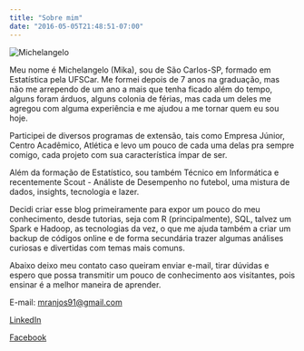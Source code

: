 ```yaml
---
title: "Sobre mim"
date: "2016-05-05T21:48:51-07:00"
---
```


![Michelangelo](/about/Michelangelo.png)

Meu nome é Michelangelo (Mika), sou de São Carlos-SP, formado em Estatística pela UFSCar. Me formei depois de 7 anos na graduação, mas não me arrependo de um ano a mais que tenha ficado além do tempo, alguns foram árduos, alguns colonia de férias, mas cada um deles me agregou com alguma experiência e me ajudou a me tornar quem eu sou hoje.

Participei de diversos programas de extensão, tais como Empresa Júnior, Centro Acadêmico, Atlética e levo um pouco de cada uma delas pra sempre comigo, cada projeto com sua característica ímpar de ser.

Além da formação de Estatístico, sou também Técnico em Informática e recentemente Scout - Análiste de Desempenho no futebol, uma mistura de dados, insights, tecnologia e lazer.

Decidi criar esse blog primeiramente para expor um pouco do meu conhecimento, desde tutorias, seja com R (principalmente), SQL, talvez um Spark e Hadoop, as tecnologias da vez, o que me ajuda também a criar um backup de códigos online e de forma secundária trazer algumas análises curiosas e divertidas com temas mais comuns. 

Abaixo deixo meu contato caso queiram enviar e-mail, tirar dúvidas e espero que possa transmitir um pouco de conhecimento aos visitantes, pois ensinar é a melhor maneira de aprender.

E-mail: mranjos91@gmail.com

[LinkedIn](https://www.linkedin.com/in/michelangelo-redondo-dos-anjos-2a817551/)

[Facebook](https://www.facebook.com/michelangelo.r.a?ref=bookmarks)

